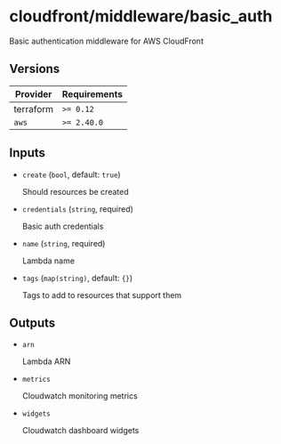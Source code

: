 # cloudfront/middleware/basic_auth

Basic authentication middleware for AWS CloudFront

<!-- bin/docs -->

## Versions

| Provider | Requirements |
|-|-|
| terraform | `>= 0.12` |
| `aws` | `>= 2.40.0` |

## Inputs

* `create` (`bool`, default: `true`)

    Should resources be created

* `credentials` (`string`, required)

    Basic auth credentials

* `name` (`string`, required)

    Lambda name

* `tags` (`map(string)`, default: `{}`)

    Tags to add to resources that support them



## Outputs

* `arn`

    Lambda ARN

* `metrics`

    Cloudwatch monitoring metrics

* `widgets`

    Cloudwatch dashboard widgets
